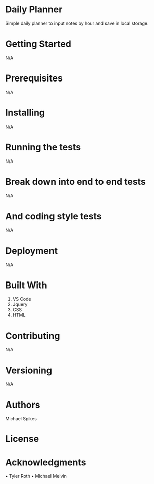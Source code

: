 # Daily Planner

Simple daily planner to input notes by hour and save in local storage.

# Getting Started

N/A

# Prerequisites

N/A

# Installing

N/A

# Running the tests

N/A

# Break down into end to end tests

N/A

# And coding style tests

N/A

# Deployment

N/A

# Built With

1. VS Code
2. Jquery
3. CSS
4. HTML

# Contributing

N/A

# Versioning

N/A

# Authors

Michael Spikes

# License

# Acknowledgments

• Tyler Roth
• Michael Melvin
